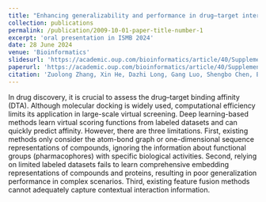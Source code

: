 ```yaml
---
title: "Enhancing generalizability and performance in drug–target interaction identification by integrating pharmacophore and pre-trained models"
collection: publications
permalink: /publication/2009-10-01-paper-title-number-1
excerpt: 'oral presentation in ISMB 2024'
date: 28 June 2024
venue: 'Bioinformatics'
slidesurl: 'https://academic.oup.com/bioinformatics/article/40/Supplement_1/i539/7700904'
paperurl: 'https://academic.oup.com/bioinformatics/article/40/Supplement_1/i539/7700904'
citation: 'Zuolong Zhang, Xin He, Dazhi Long, Gang Luo, Shengbo Chen, Enhancing generalizability and performance in drug–target interaction identification by integrating pharmacophore and pre-trained models, Bioinformatics, Volume 40, Issue Supplement_1, July 2024, Pages i539–i547, https://doi.org/10.1093/bioinformatics/btae240'
---
```


In drug discovery, it is crucial to assess the drug–target binding affinity (DTA). Although molecular docking is widely used, computational efficiency limits its application in large-scale virtual screening. Deep learning-based methods learn virtual scoring functions from labeled datasets and can quickly predict affinity. However, there are three limitations. First, existing methods only consider the atom-bond graph or one-dimensional sequence representations of compounds, ignoring the information about functional groups (pharmacophores) with specific biological activities. Second, relying on limited labeled datasets fails to learn comprehensive embedding representations of compounds and proteins, resulting in poor generalization performance in complex scenarios. Third, existing feature fusion methods cannot adequately capture contextual interaction information.